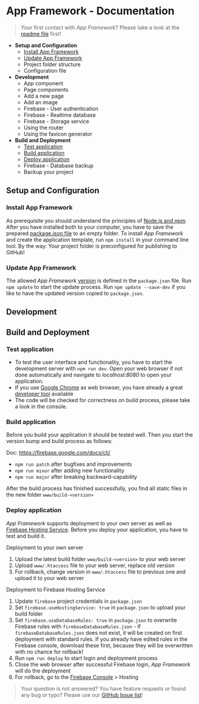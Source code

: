 # App Framework - Documentation

> Your first contact with *App Framework*? Please take a look at the [readme file](README.md) first!

- **Setup and Configuration**
  - [Install App Framework](#install-app-framework)
  - [Update App Framework](#update-app-framework)
  - Project folder structure
  - Configuration file
- **Development**
  - App component
  - Page components
  - Add a new page
  - Add an image
  - Firebase - User authentication
  - Firebase - Realtime database
  - Firebase - Storage service
  - Using the router
  - Using the favicon generator
- **Build and Deployment**
  - [Test application](#test-application)
  - [Build application](#build-application)
  - [Deploy application](#deploy-application)
  - Firebase - Database backup
  - Backup your project
  
## Setup and Configuration

### Install App Framework

As prerequisite you should understand the principles of [Node.js and npm](https://docs.npmjs.com/getting-started/what-is-npm). After you have installed both to your computer, you have to save the prepared [package.json file](https://raw.githubusercontent.com/scriptPilot/app-framework/master/demo-app/package.json) to an empty folder. To install *App Framework* and create the application template, run `npm install` in your command line tool. By the way: Your project folder is preconfigured for publishing to GitHub!

### Update App Framework

The allowed *App Framework* [version](https://docs.npmjs.com/misc/semver) is defined in the `package.json` file. Run `npm update` to start the update process. Run `npm update --save-dev` if you like to have the updated version copied to `package.json`.

## Development

## Build and Deployment

### Test application

- To test the user interface and functionality, you have to start the development server with `npm run dev`. Open your web browser if not done automatically and navigate to *localhost:8080* to open your application.
- If you use [Google Chrome](https://www.google.de/chrome/) as web browser, you have already a great [developer tool](https://developers.google.com/web/tools/chrome-devtools/) available
- The code will be checked for correctness on build process, please take a look in the console.

### Build application

Before you build your application it should be tested well. Then you start the version bump and build process as follows:

Doc: https://firebase.google.com/docs/cli/

- `npm run patch` after bugfixes and improvements
- `npm run minor` after adding new functionality
- `npm run major` after breaking backward-capability

After the build process has finished successfully, you find all static files in the new folder `www/build-<version>`

### Deploy application

*App Framework* supports deployment to your own server as well as [Firebase Hosting Service](https://firebase.google.com/docs/hosting/). Before you deploy your application, you have to test and build it.

Deployment to your own server

1. Upload the latest build folder `www/build-<version>` to your web server
2. Upload `www/.htaccess` file to your web server, replace old version
3. For rollback, change version in `www/.htaccess` file to previous one and upload it to your web server

Deployment to Firebase Hosting Service

1. Update `firebase` project credentials in `package.json`
2. Set `firebase.useHostingService: true` in `package.json` to upload your build folder
3. Set `firebase.useDatabaseRules: true` in `package.json` to overwrite Firebase rules with `firebaseDatabaseRules.json` - If `firebaseDatabaseRules.json` does not exist, it will be created on first deployment with standard rules. If you already have edited rules in the Firebase console, download these first, because they will be overwritten with no chance for rollback!  
4. Run `npm run deploy` to start login and deployment process
5. Close the web browser after successful Firebase login, *App Framework* will do the deployment
6. For rollback, go to the [Firebase Console](https://console.firebase.google.com/) > Hosting

> Your question is not answered? You have feature requests or found any bug or typo? Please use our [GitHub Issue list](https://github.com/scriptPilot/app-framework/issues)!

